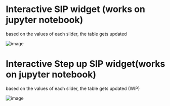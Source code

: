 # Interactive SIP widget (works on jupyter notebook)
based on the values of each slider, the table gets updated

![image](https://github.com/dcrey7/sip_widget/assets/62607234/a8e2c212-ae7e-4c78-857a-35cd3afb8a8c)


# Interactive Step up SIP widget(works on jupyter notebook)
  based on the values of each slider, the table gets updated (WIP)

  ![image](https://github.com/dcrey7/sip_widget/assets/62607234/8a52a48e-34d8-4967-b8db-3ad57813d199)
